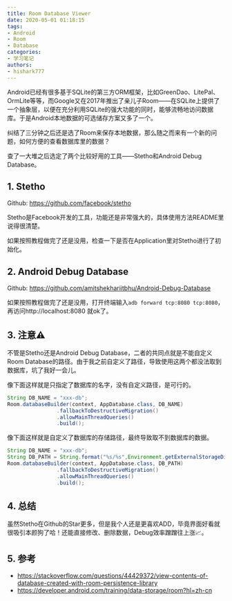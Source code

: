 ```yaml
---
title: Room Database Viewer
date: 2020-05-01 01:18:15
tags:
- Android
- Room
- Database
categories: 
- 学习笔记
authors:
- hishark777
---
```

Android已经有很多基于SQLite的第三方ORM框架，比如GreenDao、LitePal、OrmLite等等，而Google又在2017年推出了亲儿子Room——在SQLite上提供了一个抽象层，以便在充分利用SQLite的强大功能的同时，能够流畅地访问数据库。于是Android本地数据的可选储存方案又多了一个。

纠结了三分钟之后还是选了Room来保存本地数据，那么随之而来有一个新的问题，如何方便的查看数据库里的数据？

查了一大堆之后选定了两个比较好用的工具——Stetho和Android Debug Database。
<!--more-->

## 1. Stetho

Github: https://github.com/facebook/stetho

Stetho是Facebook开发的工具，功能还是非常强大的，具体使用方法README里说得很清楚。

如果按照教程做完了还是没用，检查一下是否在Application里对Stetho进行了初始化。

## 2. Android Debug Database

Github: https://github.com/amitshekhariitbhu/Android-Debug-Database

如果按照教程做完了还是没用，打开终端输入`adb forward tcp:8080 tcp:8080`，再访问http://localhost:8080 就ok了。

## 3. 注意⚠️

不管是Stetho还是Android Debug Database，二者的共同点就是不能自定义Room Database的路径。由于我之前自定义了路径，导致使用这两个都没法取到数据库，坑了我好一会儿。

像下面这样就是只指定了数据库的名字，没有自定义路径，是可行的。

```java
String DB_NAME = "xxx-db";
Room.databaseBuilder(context, AppDatabase.class, DB_NAME)
                .fallbackToDestructiveMigration()
                .allowMainThreadQueries()  
                .build();  
```

像下面这样就是自定义了数据库的存储路径，最终导致取不到数据库的数据。

```java
String DB_NAME = "xxx-db";
String DB_PATH = String.format("%s/%s",Environment.getExternalStorageDirectory().getAbsolutePath(), DB_NAME);
Room.databaseBuilder(context, AppDatabase.class, DB_PATH)
                .fallbackToDestructiveMigration()
                .allowMainThreadQueries()
                .build();
```

## 4. 总结

虽然Stetho在Github的Star更多，但是我个人还是更喜欢ADD，毕竟界面好看就很吸引本颜狗了哈！还能直接修改、删除数据，Debug效率蹭蹭往上涨📈。

## 5. 参考

- https://stackoverflow.com/questions/44429372/view-contents-of-database-created-with-room-persistence-library
- https://developer.android.com/training/data-storage/room?hl=zh-cn